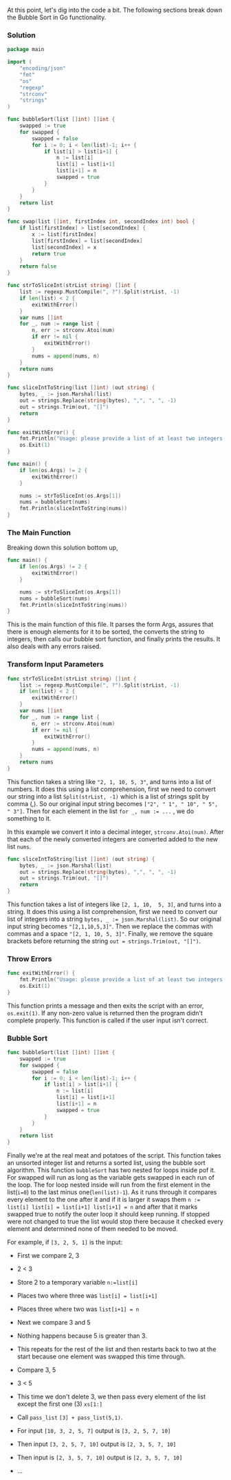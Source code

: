 At this point, let's dig into the code a bit. The following sections break
down the Bubble Sort in Go functionality.

### Solution

```go
package main

import (
	"encoding/json"
	"fmt"
	"os"
	"regexp"
	"strconv"
	"strings"
)

func bubbleSort(list []int) []int {
	swapped := true
	for swapped {
		swapped = false
		for i := 0; i < len(list)-1; i++ {
			if list[i] > list[i+1] {
				n := list[i]
				list[i] = list[i+1]
				list[i+1] = n
				swapped = true
			}
		}
	}
	return list
}

func swap(list []int, firstIndex int, secondIndex int) bool {
	if list[firstIndex] > list[secondIndex] {
		x := list[firstIndex]
		list[firstIndex] = list[secondIndex]
		list[secondIndex] = x
		return true
	}
	return false
}

func strToSliceInt(strList string) []int {
	list := regexp.MustCompile(", ?").Split(strList, -1)
	if len(list) < 2 {
		exitWithError()
	}
	var nums []int
	for _, num := range list {
		n, err := strconv.Atoi(num)
		if err != nil {
			exitWithError()
		}
		nums = append(nums, n)
	}
	return nums
}

func sliceIntToString(list []int) (out string) {
	bytes, _ := json.Marshal(list)
	out = strings.Replace(string(bytes), ",", ", ", -1)
	out = strings.Trim(out, "[]")
	return
}

func exitWithError() {
	fmt.Println("Usage: please provide a list of at least two integers to sort in the format \"1, 2, 3, 4, 5\"")
	os.Exit(1)
}

func main() {
	if len(os.Args) != 2 {
		exitWithError()
	}

	nums := strToSliceInt(os.Args[1])
	nums = bubbleSort(nums)
	fmt.Println(sliceIntToString(nums))
}
```

### The Main Function

Breaking down this solution bottom up,

```go
func main() {
	if len(os.Args) != 2 {
		exitWithError()
	}

	nums := strToSliceInt(os.Args[1])
	nums = bubbleSort(nums)
	fmt.Println(sliceIntToString(nums))
}
```
This is the main function of this file. It parses the  form Args, assures that there is enough elements for it to be sorted, the converts the string to integers, then calls our bubble sort function, and finally prints the results.
It also deals with any errors raised.

### Transform Input Parameters

```go
func strToSliceInt(strList string) []int {
	list := regexp.MustCompile(", ?").Split(strList, -1)
	if len(list) < 2 {
		exitWithError()
	}
	var nums []int
	for _, num := range list {
		n, err := strconv.Atoi(num)
		if err != nil {
			exitWithError()
		}
		nums = append(nums, n)
	}
	return nums
}
```

This function takes a string like `"2, 1, 10, 5, 3"`, and turns into a list of numbers.
It does this using a list comprehension, first we need to convert our string into a
list `Split(strList, -1)` which is a list of strings split by comma (,). So our
original input string becomes `["2", " 1", " 10", " 5", " 3"]`.
Then for each element in the list `for _, num := ...` ,  we do something to it.

In this example we convert it into a decimal integer, `strconv.Atoi(num)`. After that each of the newly converted integers are converted added to the new list `nums`.

```go
func sliceIntToString(list []int) (out string) {
	bytes, _ := json.Marshal(list)
	out = strings.Replace(string(bytes), ",", ", ", -1)
	out = strings.Trim(out, "[]")
	return
}
```

This function takes a list of integers like `[2, 1, 10,  5, 3]`, and turns into a string.
It does this using a list comprehension, first we need to convert our list of integers into a
string `bytes, _ := json.Marshal(list)`. So our
original input string becomes `"[2,1,10,5,3]"`.
Then we replace the commas with commas and a space `"[2, 1, 10, 5, 3]"`. Finally, we remove the square brackets before returning the string `out = strings.Trim(out, "[]")`.


### Throw Errors

```go
func exitWithError() {
	fmt.Println("Usage: please provide a list of at least two integers to sort in the format \"1, 2, 3, 4, 5\"")
	os.Exit(1)
}
```

This function prints a message and then exits the script with an error, `os.exit(1)`.
If any non-zero value is returned then the program didn't complete properly.
This function is called if the user input isn't correct.

### Bubble Sort

```go
func bubbleSort(list []int) []int {
	swapped := true
	for swapped {
		swapped = false
		for i := 0; i < len(list)-1; i++ {
			if list[i] > list[i+1] {
				n := list[i]
				list[i] = list[i+1]
				list[i+1] = n
				swapped = true
			}
		}
	}
	return list
}
```

Finally we're at the real meat and potatoes of the script. This function takes an unsorted integer
list and returns a sorted list, using the bubble sort algorithm. This function `bubbleSort` has two nested for loops inside pof it. For swapped will run as long as the variable gets swapped in each run of the loop. The for loop nested inside will  run from the first element in the list(`i=0`) to the last minus one(`len(list)-1`). As it runs through it compares every element to the one after it and if it is larger it swaps them `n := list[i]
				list[i] = list[i+1]
				list[i+1] = n` and after that it marks swapped true to notify the outer loop it should keep running. If stopped were not changed to true the list would stop there because it checked every element and determined none of them needed to be moved.

For example, if `[3, 2, 5, 1]` is the input:

* First we compare 2, 3
* 2 < 3
* Store 2 to a temporary variable `n:=list[i]`
* Places two where three was `list[i] = list[i+1]`
* Places three where two was `list[i+1] = n`


* Next we compare 3 and 5
* Nothing happens because 5 is greater than 3.

* This repeats for the rest of the list and then restarts back to two at the start because one element was swapped this time through.

* Compare 3, 5
* 3 < 5
* This time we don't delete 3, we then pass every element of the list except the first one (3) `xs[1:]`
* Call `pass_list` `[3] + pass_list(5,1)`.



* For input `[10, 3, 2, 5, 7]` output is `[3, 2, 5, 7, 10]`
* Then input `[3, 2, 5, 7, 10]` output is `[2, 3, 5, 7, 10]`
* Then input is `[2, 3, 5, 7, 10]` output is `[2, 3, 5, 7, 10]`
* ...
